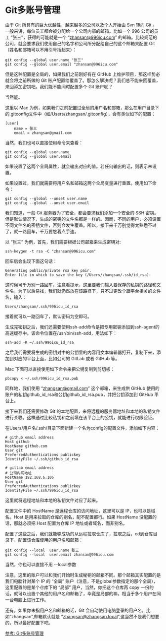 # Git多账号管理

由于 Git 所具有的巨大优越性，越来越多的公司以及个人开始由 Svn 转向 Git 。一般来讲，每位员工都会被分配给一个公司内部的邮箱。比如一个 996 公司的员工 “张三”，获得的可能就是一个 “zhansan@996icu.com” 的邮箱。比较规范的公司，就会要求我们使用自己的名字和公司所分配给自己的这个邮箱来配置 Git（姓名和邮箱可以不用引号括起来）：

```shell
git config --global user.name "张三"
git config --global user.email "zhansan@996icu.com"
```

但是这种配置是全局的，如果我们之前刚好有在 GitHub 上维护项目，那这样势必就会将之前所做的 Git 账户配置给覆盖了。那怎么解决呢？我们总不能来回覆盖，来回添加密钥吧。我们能不能同时配置多个 Git 账户呢？

当然能。

这里以 Mac 为例，如果我们之前配置过全局的用户名和邮箱，那么在用户目录下的.gitconfig文件中（如/Users/zhangsan/.gitconfig），会有类似如下的配置：

```shell
[user]
    name = 张三
    email = zhangsan@gmail.com
```

当然，我们也可以直接使用命令来查看：

```shell
git config --global user.name
git config --global user.email
```

如果设置了这两个全局属性，就会输出对应的值。若任何输出的话，则表示未设置。

如果设置过，我们就需要将用户名和邮箱这两个全局变量进行重置。使用如下命令：

```shell
git config --global --unset user.name 
git config --global --unset user.email
```

我们知道，一般 Git 服务器为了安全，都会要求我们添加一个安全的 SSH 密钥。但是默认情况下，生成的密钥的文件名都是一样的。因而，不同的用户，必须设置不同文件名的密钥文件，否则会发生覆盖。所以，接下来千万别觉得太熟悉不过了，就一路回车，千万要悠着点手速。

以 “张三” 为例，首先，我们需要根据公司邮箱来生成密钥对:

```shell
ssh-keygen -t rsa -C "zhansan@996icu.com"
```

回车后会出现下面这句话：

```shell
Generating public/private rsa key pair.
Enter file in which to save the key (/Users/zhangsan/.ssh/id_rsa):
```

这时候可千万别一路回车，注意看提示，这里要我们输入要保存的私钥的路径和文件名，为了以后易找，我们就仍然放在该路径下，只不过更改个跟平台相关的文件名，输入：

```shell
Users/zhangsan/.ssh/996icu_id_rsa
```

接着就可以一路回车了，默认密码为空即可。

生成完密钥之后，我们还需要使用ssh-add命令是把专用密钥添加到ssh-agent的高速缓存中。该命令位置在/usr/bin/ssh-add，用法如下：

```shell
ssh-add -K ~/.ssh/996icu_id_rsa
```

之后我们需要将生成的密钥对中的公钥里的内容用文本编辑器打开，复制下来，添加到对应的平台上面，比如公司的 GitLab 或者 GitHub 等。

Mac 下面可以直接使用如下命令来把公钥复制到剪切板：

```shell
pbcopy < ~/.ssh/996icu_id_rsa.pub
```

同样地，我们使用 “zhangsan@gmail.com” 这个邮箱，来生成供 GitHub 使用的账户的私钥github_id_rsa和公钥github_id_rsa.pub，并把公钥添加到 GitHub 平台上。

接下来我们还需要修改 Git 的本地配置，来将远程的服务器地址和本地的私钥文件进行关联。这样通过比较私钥和之前填在该平台上的公钥，就能进行权限验证。

在Users/用户名/.ssh/目录下面新建一个名为config的配置文件，添加如下内容：

```shell
# github email address
Host github
HostName github.com 
User git
PreferredAuthentications publickey
IdentityFile ~/.ssh/github_id_rsa

# gitlab email address
# 公司内网地址
HostName 192.168.6.106 
User git
PreferredAuthentications publickey
IdentityFile ~/.ssh/996icu_id_rsa
```

这里就将远程地址和本地的私钥文件对应了起来。

配置文件中的 HostName 是远程仓库的访问地址，这里可以是 IP，也可以是域名。Host 是用来拉取的仓库的别名，配不配置都行。如果 HostName 没配置的话，那就必须把 Host 配置为仓库 IP 地址或者域名，而非别名。

配置了这些之后，我们就能够成功的从远程拉取仓库了，拉取之后，cd到仓库目录下，配置该仓库使用的用户名和邮箱：

```shell
git config --local  user.name 张三
git config --local  user.email zhansan@996icu.com
```

当然，你也可以直接不用 --local参数

注意，这里的账户可以和我们开始时生成秘钥的邮箱不同。那个邮箱其实配置的是我们电脑针对某个 IP 的 “全局” 账户（注意，不是global参数指定的那个全局），这里配置的是某个仓库下的 “局部” 用户，当然，你把这个仓库再 copy 一份的话，就可以设置个其他的用户名和邮箱了，毕竟是局部的嘛，相当于多个用户在同一台电脑上进行工作。

还有，如果你未指用户名和邮箱的话，Git 会自动使用电脑登录的用户名，比如“zhangsan”,邮箱默认就是 “zhangsan@zhangsan.local”,这当然不是我们想要的，所以最好配置下吧。

[参考: Git多账号管理](https://zhuanlan.zhihu.com/p/62071906)
